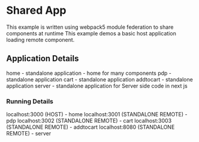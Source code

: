# Shared App

This example is written using webpack5 module federation to share components at runtime
This example demos a basic host application loading remote component.

## Application Details
home - standalone application - home for many components
pdp - standalone application
cart - standalone application
addtocart - standalone application
server - standalone application for Server side code in next js

### Running Details
localhost:3000 (HOST) - home
localhost:3001 (STANDALONE REMOTE) - pdp
localhost:3002 (STANDALONE REMOTE) - cart
localhost:3003 (STANDALONE REMOTE) - addtocart
localhost:8080 (STANDALONE REMOTE) - server
